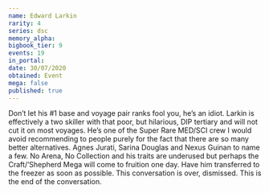 ```yaml
---
name: Edward Larkin
rarity: 4
series: dsc
memory_alpha:
bigbook_tier: 9
events: 19
in_portal:
date: 30/07/2020
obtained: Event
mega: false
published: true
---
```


Don’t let his #1 base and voyage pair ranks fool you, he’s an idiot. Larkin is effectively a two skiller with that poor, but hilarious, DIP tertiary and will not cut it on most voyages. He’s one of the Super Rare MED/SCI crew I would avoid recommending to people purely for the fact that there are so many better alternatives. Agnes Jurati, Sarina Douglas and Nexus Guinan to name a few. No Arena, No Collection and his traits are underused but perhaps the Craft/’Shepherd Mega will come to fruition one day. Have him transferred to the freezer as soon as possible. This conversation is over, dismissed. This is the end of the conversation.
